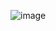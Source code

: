 ![image](https://github.com/yunshinhee/node-js/assets/145514638/ca3009d6-21e3-4e97-a873-116b36bf596d)
